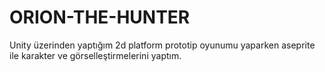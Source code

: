 # ORION-THE-HUNTER
Unity üzerinden yaptığım 2d platform prototip oyunumu yaparken aseprite ile karakter ve görselleştirmelerini yaptım.
